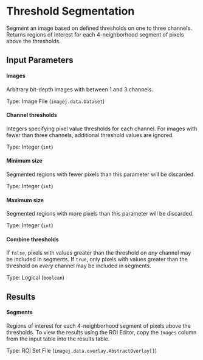 Threshold Segmentation
======================

Segment an image based on defined thresholds on one to three
channels. Returns regions of interest for each 4-neighborhood
segment of pixels above the thresholds.

Input Parameters
----------------

#### Images

Arbitrary bit-depth images with between 1 and 3 channels.

Type: Image File (`imagej.data.Dataset`)

#### Channel thresholds

Integers specifying pixel value thresholds for each channel.
For images with fewer than three channels, additional
threshold values are ignored.

Type: Integer (`int`)

#### Minimum size

Segmented regions with fewer pixels than this parameter
will be discarded.

Type: Integer (`int`)

#### Maximum size

Segmented regions with more pixels than this parameter
will be discarded.

Type: Integer (`int`)

#### Combine thresholds

If `false`, pixels with values greater than the threshold
on *any* channel may be included in segments. If `true`,
only pixels with values greater than the threshold on
*every* channel may be included in segments.

Type: Logical (`boolean`)

Results
-------

#### Segments

Regions of interest for each 4-neighborhood
segment of pixels above the thresholds.
To view the results using the ROI Editor,
copy the `Images` column from the input
table into the results table.

Type: ROI Set File (`imagej.data.overlay.AbstractOverlay[]`)
